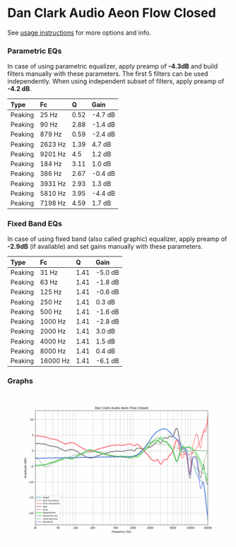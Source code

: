 # Dan Clark Audio Aeon Flow Closed
See [usage instructions](https://github.com/jaakkopasanen/AutoEq#usage) for more options and info.

### Parametric EQs
In case of using parametric equalizer, apply preamp of **-4.3dB** and build filters manually
with these parameters. The first 5 filters can be used independently.
When using independent subset of filters, apply preamp of **-4.2 dB**.

| Type    | Fc      |    Q | Gain    |
|:--------|:--------|:-----|:--------|
| Peaking | 25 Hz   | 0.52 | -4.7 dB |
| Peaking | 90 Hz   | 2.88 | -1.4 dB |
| Peaking | 879 Hz  | 0.59 | -2.4 dB |
| Peaking | 2623 Hz | 1.39 | 4.7 dB  |
| Peaking | 9201 Hz | 4.5  | 1.2 dB  |
| Peaking | 184 Hz  | 3.11 | 1.0 dB  |
| Peaking | 386 Hz  | 2.67 | -0.4 dB |
| Peaking | 3931 Hz | 2.93 | 1.3 dB  |
| Peaking | 5810 Hz | 3.95 | -4.4 dB |
| Peaking | 7198 Hz | 4.59 | 1.7 dB  |

### Fixed Band EQs
In case of using fixed band (also called graphic) equalizer, apply preamp of **-2.9dB**
(if available) and set gains manually with these parameters.

| Type    | Fc       |    Q | Gain    |
|:--------|:---------|:-----|:--------|
| Peaking | 31 Hz    | 1.41 | -5.0 dB |
| Peaking | 63 Hz    | 1.41 | -1.8 dB |
| Peaking | 125 Hz   | 1.41 | -0.6 dB |
| Peaking | 250 Hz   | 1.41 | 0.3 dB  |
| Peaking | 500 Hz   | 1.41 | -1.6 dB |
| Peaking | 1000 Hz  | 1.41 | -2.8 dB |
| Peaking | 2000 Hz  | 1.41 | 3.0 dB  |
| Peaking | 4000 Hz  | 1.41 | 1.5 dB  |
| Peaking | 8000 Hz  | 1.41 | 0.4 dB  |
| Peaking | 16000 Hz | 1.41 | -6.1 dB |

### Graphs
![](./Dan%20Clark%20Audio%20Aeon%20Flow%20Closed.png)